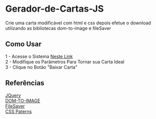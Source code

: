# Gerador-de-Cartas-JS
Crie uma carta modificável com html e css depois efetue o download utilizando as bibliotecas dom-to-image e fileSaver


## Como Usar

1 - Acesse o Sistema [Neste Link](https://arthurcosta00.000webhostapp.com/gerador-cartas/index.html)\
2 - Modifique os Parâmetros Para Tornar sua Carta Ideal\
3 - Clique no Botão "Baixar Carta"


## Referências

[JQuery](https://jquery.com/)\
[DOM-TO-IMAGE](https://github.com/tsayen/dom-to-image)\
[FileSaver](https://github.com/eligrey/FileSaver.js)\
[CSS Paterns](https://projects.verou.me/css3patterns/#)
